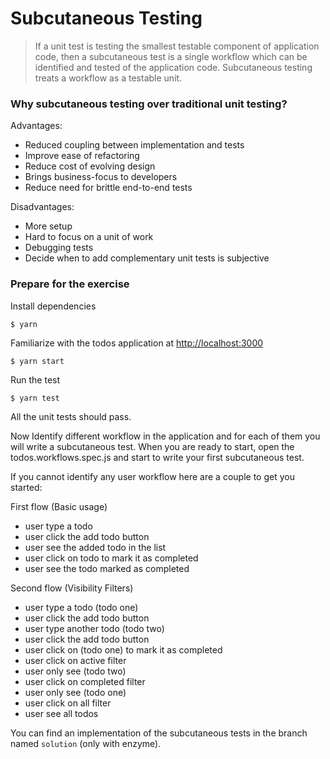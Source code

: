# Subcutaneous Testing

> If a unit test is testing the smallest testable component of application code, then a subcutaneous test is a single workflow which can be identified and tested of the application code. Subcutaneous testing treats a workflow as a testable unit.

### Why subcutaneous testing over traditional unit testing?

Advantages:
* Reduced coupling between implementation and tests
* Improve ease of refactoring
* Reduce cost of evolving design
* Brings business-focus to developers
* Reduce need for brittle end-to-end tests

Disadvantages:
* More setup
* Hard to focus on a unit of work
* Debugging tests
* Decide when to add complementary unit tests is subjective

### Prepare for the exercise

Install dependencies
```
$ yarn
```

Familiarize with the todos application at [http://localhost:3000](http://localhost:3000)
```
$ yarn start
```

Run the test
```
$ yarn test
```
All the unit tests should pass.

Now Identify different workflow in the application and for each of them you will write a subcutaneous test.
When you are ready to start, open the todos.workflows.spec.js and start to write your first subcutaneous test.

If you cannot identify any user workflow here are a couple to get you started:

First flow (Basic usage)
- user type a todo
- user click the add todo button
- user see the added todo in the list
- user click on todo to mark it as completed
- user see the todo marked as completed

Second flow (Visibility Filters)
- user type a todo (todo one)
- user click the add todo button
- user type another todo (todo two)
- user click the add todo button
- user click on (todo one) to mark it as completed
- user click on active filter
- user only see (todo two)
- user click on completed filter
- user only see (todo one)
- user click on all filter
- user see all todos

You can find an implementation of the subcutaneous tests in the branch named `solution` (only with enzyme).
